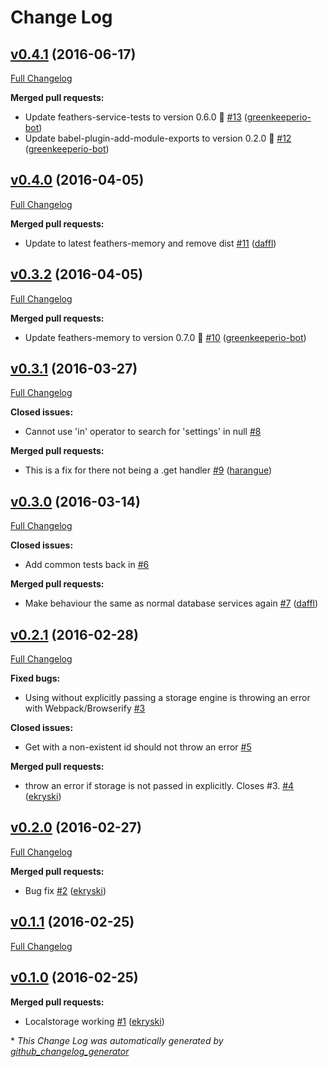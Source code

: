 # Change Log

## [v0.4.1](https://github.com/feathersjs/feathers-localstorage/tree/v0.4.1) (2016-06-17)
[Full Changelog](https://github.com/feathersjs/feathers-localstorage/compare/v0.4.0...v0.4.1)

**Merged pull requests:**

- Update feathers-service-tests to version 0.6.0 🚀 [\#13](https://github.com/feathersjs/feathers-localstorage/pull/13) ([greenkeeperio-bot](https://github.com/greenkeeperio-bot))
- Update babel-plugin-add-module-exports to version 0.2.0 🚀 [\#12](https://github.com/feathersjs/feathers-localstorage/pull/12) ([greenkeeperio-bot](https://github.com/greenkeeperio-bot))

## [v0.4.0](https://github.com/feathersjs/feathers-localstorage/tree/v0.4.0) (2016-04-05)
[Full Changelog](https://github.com/feathersjs/feathers-localstorage/compare/v0.3.2...v0.4.0)

**Merged pull requests:**

- Update to latest feathers-memory and remove dist [\#11](https://github.com/feathersjs/feathers-localstorage/pull/11) ([daffl](https://github.com/daffl))

## [v0.3.2](https://github.com/feathersjs/feathers-localstorage/tree/v0.3.2) (2016-04-05)
[Full Changelog](https://github.com/feathersjs/feathers-localstorage/compare/v0.3.1...v0.3.2)

**Merged pull requests:**

- Update feathers-memory to version 0.7.0 🚀 [\#10](https://github.com/feathersjs/feathers-localstorage/pull/10) ([greenkeeperio-bot](https://github.com/greenkeeperio-bot))

## [v0.3.1](https://github.com/feathersjs/feathers-localstorage/tree/v0.3.1) (2016-03-27)
[Full Changelog](https://github.com/feathersjs/feathers-localstorage/compare/v0.3.0...v0.3.1)

**Closed issues:**

- Cannot use 'in' operator to search for 'settings' in null [\#8](https://github.com/feathersjs/feathers-localstorage/issues/8)

**Merged pull requests:**

- This is a fix for there not being a .get handler [\#9](https://github.com/feathersjs/feathers-localstorage/pull/9) ([harangue](https://github.com/harangue))

## [v0.3.0](https://github.com/feathersjs/feathers-localstorage/tree/v0.3.0) (2016-03-14)
[Full Changelog](https://github.com/feathersjs/feathers-localstorage/compare/v0.2.1...v0.3.0)

**Closed issues:**

- Add common tests back in [\#6](https://github.com/feathersjs/feathers-localstorage/issues/6)

**Merged pull requests:**

- Make behaviour the same as normal database services again [\#7](https://github.com/feathersjs/feathers-localstorage/pull/7) ([daffl](https://github.com/daffl))

## [v0.2.1](https://github.com/feathersjs/feathers-localstorage/tree/v0.2.1) (2016-02-28)
[Full Changelog](https://github.com/feathersjs/feathers-localstorage/compare/v0.2.0...v0.2.1)

**Fixed bugs:**

- Using without explicitly passing a storage engine is throwing an error with Webpack/Browserify [\#3](https://github.com/feathersjs/feathers-localstorage/issues/3)

**Closed issues:**

- Get with a non-existent id should not throw an error [\#5](https://github.com/feathersjs/feathers-localstorage/issues/5)

**Merged pull requests:**

- throw an error if storage is not passed in explicitly. Closes \#3. [\#4](https://github.com/feathersjs/feathers-localstorage/pull/4) ([ekryski](https://github.com/ekryski))

## [v0.2.0](https://github.com/feathersjs/feathers-localstorage/tree/v0.2.0) (2016-02-27)
[Full Changelog](https://github.com/feathersjs/feathers-localstorage/compare/v0.1.1...v0.2.0)

**Merged pull requests:**

- Bug fix [\#2](https://github.com/feathersjs/feathers-localstorage/pull/2) ([ekryski](https://github.com/ekryski))

## [v0.1.1](https://github.com/feathersjs/feathers-localstorage/tree/v0.1.1) (2016-02-25)
[Full Changelog](https://github.com/feathersjs/feathers-localstorage/compare/v0.1.0...v0.1.1)

## [v0.1.0](https://github.com/feathersjs/feathers-localstorage/tree/v0.1.0) (2016-02-25)
**Merged pull requests:**

- Localstorage working [\#1](https://github.com/feathersjs/feathers-localstorage/pull/1) ([ekryski](https://github.com/ekryski))



\* *This Change Log was automatically generated by [github_changelog_generator](https://github.com/skywinder/Github-Changelog-Generator)*